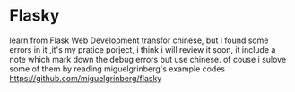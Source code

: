 Flasky
======

learn from Flask Web Development transfor chinese, but i found some errors in it ,it's my pratice porject, i think i will review it soon, it include a note which mark down the debug errors but use chinese. of couse i sulove some of them by reading miguelgrinberg's example codes https://github.com/miguelgrinberg/flasky

